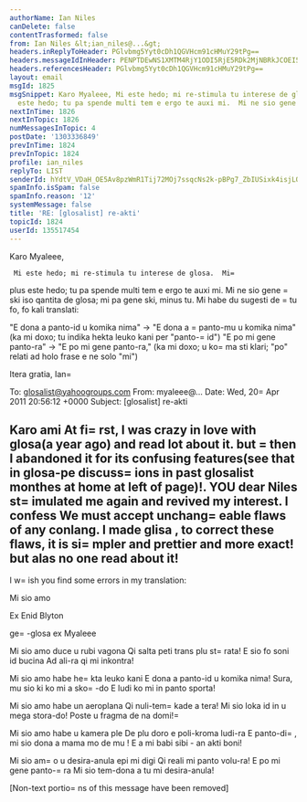 ```yaml
---
authorName: Ian Niles
canDelete: false
contentTrasformed: false
from: Ian Niles &lt;ian_niles@...&gt;
headers.inReplyToHeader: PGlvbmg5Yyt0cDh1QGVHcm91cHMuY29tPg==
headers.messageIdInHeader: PENPTDEwNS1XMTM4RjY1ODI5RjE5RDk2MjNBRkJCOEI5MzBAcGh4LmdibD4=
headers.referencesHeader: PGlvbmg5Yyt0cDh1QGVHcm91cHMuY29tPg==
layout: email
msgId: 1825
msgSnippet: Karo Myaleee, Mi este hedo; mi re-stimula tu interese de glosa.  Mi plus
  este hedo; tu pa spende multi tem e ergo te auxi mi.  Mi ne sio gene ski iso qantita
nextInTime: 1826
nextInTopic: 1826
numMessagesInTopic: 4
postDate: '1303336849'
prevInTime: 1824
prevInTopic: 1824
profile: ian_niles
replyTo: LIST
senderId: hYdtV_VDaH_OE5Av8pzWmR1Tij72MOj7ssqcNs2k-pBPg7_ZbIUSixk4isjLONZrbHEUrnnio31IP761EY8EvLUGarqSfDLG
spamInfo.isSpam: false
spamInfo.reason: '12'
systemMessage: false
title: 'RE: [glosalist] re-akti'
topicId: 1824
userId: 135517454
---
```



Karo Myaleee,
 
     Mi este hedo; mi re-stimula tu interese de glosa.  Mi=
 plus este hedo; tu pa spende multi tem e ergo te auxi mi.  Mi ne sio gene =
ski iso qantita de glosa; mi pa gene ski, minus tu.  Mi habe du sugesti de =
tu fo, fo kali translati:
 
"E dona a panto-id u komika nima" -> "E dona a =
panto-mu u komika nima" (ka mi doxo; tu indika hekta leuko kani per "panto-=
id")
"E po mi gene panto-ra" -> "E po mi gene panto-ra,"  (ka mi doxo; u ko=
ma sti klari; "po" relati ad holo frase e ne solo "mi")
 
Itera gratia,
Ian=

 
 



To: glosalist@yahoogroups.com
From: myaleee@...
Date: Wed, 20=
 Apr 2011 20:56:12 +0000
Subject: [glosalist] re-akti


  


Karo ami
At fi=
rst, I was crazy in love with glosa(a year ago) and read lot about it. but =
then I abandoned it for its confusing features(see that in glosa-pe discuss=
ions in past glosalist monthes at home at left of page)!. YOU dear Niles st=
imulated me again and revived my interest. I confess We must accept unchang=
eable flaws of any conlang. I made glisa , to correct these flaws, it is si=
mpler and prettier and more exact! but alas no one read about it!
-----
I w=
ish you find some errors in my translation:

Mi sio amo

Ex Enid Blyton

ge=
-glosa ex Myaleee

Mi sio amo duce u rubi vagona
Qi salta peti trans plu st=
rata!
E sio fo soni id bucina
Ad ali-ra qi mi inkontra!

Mi sio amo habe he=
kta leuko kani
E dona a panto-id u komika nima!
Sura, mu sio ki ko mi a sko=
-do
E ludi ko mi in panto sporta!

Mi sio amo habe un aeroplana
Qi nuli-tem=
 kade a tera!
Mi sio loka id in u mega stora-do!
Poste u fragma de na domi!=


Mi sio amo habe u kamera ple 
De plu doro e poli-kroma ludi-ra
E panto-di=
, mi sio dona a mama mo de mu !
E a mi babi sibi - an akti boni!

Mi sio am=
o u desira-anula epi mi digi
Qi reali mi panto volu-ra!
E po mi gene panto-=
ra
Mi sio tem-dona a tu mi desira-anula!




 		 	   		  

[Non-text portio=
ns of this message have been removed]


